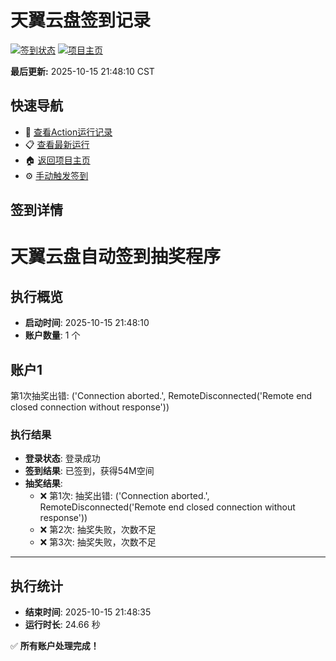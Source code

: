 # 天翼云盘签到记录

[![签到状态](https://github.com/edisonzf2020/189pan/actions/workflows/main.yml/badge.svg)](https://github.com/edisonzf2020/189pan/actions/workflows/main.yml) [![项目主页](https://img.shields.io/badge/GitHub-项目主页-blue?logo=github)](https://github.com/edisonzf2020/189pan)

**最后更新:** 2025-10-15 21:48:10 CST

## 快速导航

- 🔄 [查看Action运行记录](https://github.com/edisonzf2020/189pan/actions)
- 📋 [查看最新运行](https://github.com/edisonzf2020/189pan/actions/runs/18531116145)
- 🏠 [返回项目主页](https://github.com/edisonzf2020/189pan)
- ⚙️ [手动触发签到](https://github.com/edisonzf2020/189pan/actions/workflows/main.yml)

## 签到详情

# 天翼云盘自动签到抽奖程序

## 执行概览
- **启动时间**: 2025-10-15 21:48:10
- **账户数量**: 1 个

## 账户1
第1次抽奖出错: ('Connection aborted.', RemoteDisconnected('Remote end closed connection without response'))
### 执行结果
- **登录状态**: 登录成功
- **签到结果**: 已签到，获得54M空间
- **抽奖结果**:
  - ❌ 第1次: 抽奖出错: ('Connection aborted.', RemoteDisconnected('Remote end closed connection without response'))
  - ❌ 第2次: 抽奖失败，次数不足
  - ❌ 第3次: 抽奖失败，次数不足

---
## 执行统计
- **结束时间**: 2025-10-15 21:48:35
- **运行时长**: 24.66 秒

✅ **所有账户处理完成！**
